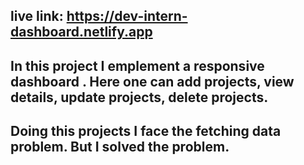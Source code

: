 ## live link: https://dev-intern-dashboard.netlify.app
## In this project I emplement a responsive dashboard . Here one can add projects, view details, update projects, delete projects.
## Doing this projects I face the fetching data problem. But I solved the problem.
